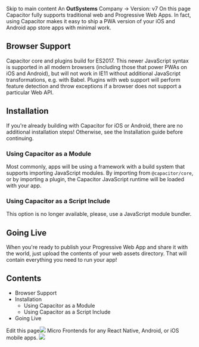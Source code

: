 Skip to main content
An **OutSystems** Company →
Version: v7
On this page
Capacitor fully supports traditional web and Progressive Web Apps. In fact, using Capacitor makes it easy to ship a PWA version of your iOS and Android app store apps with minimal work.
## Browser Support​
Capacitor core and plugins build for ES2017. This newer JavaScript syntax is supported in all modern browsers (including those that power PWAs on iOS and Android), but will not work in IE11 without additional JavaScript transformations, e.g. with Babel.
Plugins with web support will perform feature detection and throw exceptions if a browser does not support a particular Web API.
## Installation​
If you're already building with Capacitor for iOS or Android, there are no additional installation steps!
Otherwise, see the Installation guide before continuing.
### Using Capacitor as a Module​
Most commonly, apps will be using a framework with a build system that supports importing JavaScript modules. By importing from `@capacitor/core`, or by importing a plugin, the Capacitor JavaScript runtime will be loaded with your app.
### Using Capacitor as a Script Include​
This option is no longer available, please, use a JavaScript module bundler.
## Going Live​
When you're ready to publish your Progressive Web App and share it with the world, just upload the contents of your web assets directory.
That will contain everything you need to run your app!
## Contents
  * Browser Support
  * Installation
    * Using Capacitor as a Module
    * Using Capacitor as a Script Include
  * Going Live


Edit this page![](https://images.prismic.io/ionicframeworkcom/d3d3f7a3-023b-4cdf-93af-84674f623818_portals+ad.png?auto=compress,format&rect=0,0,280,200&w=280&h=200)
Micro Frontends for any React Native, Android, or iOS mobile apps.
![](https://cdn.bizible.com/ipv?_biz_r=&_biz_h=802059049&_biz_u=bfa08d03ffe94cbc8ad825d7c77fcc94&_biz_l=https%3A%2F%2Fcapacitorjs.com%2Fdocs%2Fweb&_biz_t=1739803086302&_biz_i=Capacitor%20Web%20Documentation%20%7C%20Capacitor%20Documentation&_biz_n=65&rnd=5653&cdn_o=a&_biz_z=1739803086302)
